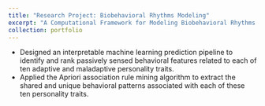 ```yaml
---
title: "Research Project: Biobehavioral Rhythms Modeling"
excerpt: "A Computational Framework for Modeling Biobehavioral Rhythms from Mobile and Wearable Data Streams 1<br/><img src='/images/500x300.png'>"
collection: portfolio
---
```


* Designed an interpretable machine learning prediction pipeline to identify and rank passively sensed behavioral features related to each of ten adaptive and maladaptive personality traits.
* Applied the Apriori association rule mining algorithm to extract the shared and unique behavioral patterns associated with each of these ten personality traits.

